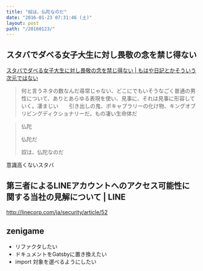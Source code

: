 ```yaml
---
title: "奴は、仏陀なのだ"
date: "2016-01-23 07:31:46 (土)"
layout: post
path: "/20160123/"
---
```


## スタバでダベる女子大生に対し畏敬の念を禁じ得ない

[スタバでダベる女子大生に対し畏敬の念を禁じ得ない | もはや日記とかそういう次元ではない](http://manato-kumagai.hatenablog.jp/entry/2016/01/22/161105)

> 何と言うネタの数なんだ尋常じゃない、どこにでもいそうなごく普通の男性について、ありとあらゆる表現を使い、見事に、それは見事に形容していく。凄まじい　　引き出しの鬼、ボキャブラリーの化け物、キングオブリビングディクショナリーだ。もの凄い生命体だ

> 仏陀
>
> 仏陀だ
>
> 奴は、仏陀なのだ

意識高くないスタバ

## 第三者によるLINEアカウントへのアクセス可能性に関する当社の見解について | LINE

http://linecorp.com/ja/security/article/52


## zenigame

- リファクタしたい
- ドキュメントをGatsbyに置き換えたい
- import 対象を選べるようにしたい
